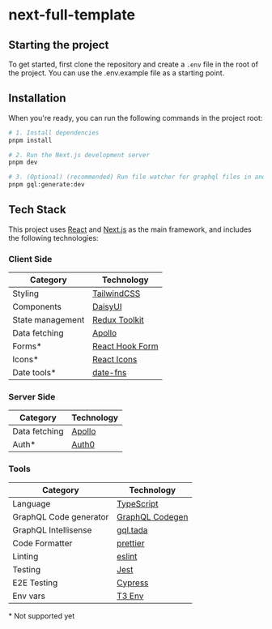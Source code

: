 # next-full-template

## Starting the project

To get started, first clone the repository and create a `.env` file in the root of the project.
You can use the .env.example file as a starting point.

## Installation

When you're ready, you can run the following commands in the project root:

```sh
# 1. Install dependencies
pnpm install

# 2. Run the Next.js development server
pnpm dev

# 3. (Optional) (recommended) Run file watcher for graphql files in another process/terminal
pnpm gql:generate:dev
```

## Tech Stack

This project uses [React](https://reactjs.org) and [Next.js](https://nextjs.org/) as the main framework, and includes the following technologies:

### Client Side

| Category         | Technology                                                |
| ---------------- | --------------------------------------------------------- |
| Styling          | [TailwindCSS](https://tailwindcss.com)                    |
| Components       | [DaisyUI](https://daisyui.com)                            |
| State management | [Redux Toolkit](https://redux-toolkit.js.org)             |
| Data fetching    | [Apollo](https://www.apollographql.com/)                  |
| Forms\*          | [React Hook Form](https://react-hook-form.com)            |
| Icons\*          | [React Icons](https://react-icons.github.io/react-icons/) |
| Date tools\*     | [date-fns](https://date-fns.org/)                         |

### Server Side

| Category      | Technology                               |
| ------------- | ---------------------------------------- |
| Data fetching | [Apollo](https://www.apollographql.com/) |
| Auth\*        | [Auth0](https://auth0.com)               |

### Tools

| Category               | Technology                                             |
| ---------------------- | ------------------------------------------------------ |
| Language               | [TypeScript](https://www.typescriptlang.org)           |
| GraphQL Code generator | [GraphQL Codegen](https://graphql-code-generator.com/) |
| GraphQL Intellisense   | [gql.tada](https://gql-tada.0no.co/get-started/)       |
| Code Formatter         | [prettier](https://prettier.io)                        |
| Linting                | [eslint](https://eslint.org/)                          |
| Testing                | [Jest](https://jestjs.io)                              |
| E2E Testing            | [Cypress](https://cypress.io)                          |
| Env vars               | [T3 Env](https://env.t3.gg/)                           |

\* Not supported yet
